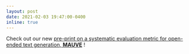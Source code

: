 ```yaml
---
layout: post
date: 2021-02-03 19:47:00-0400
inline: true
---
```


Check out our new <a href="https://arxiv.org/abs/2102.01454">pre-print on a systematic evaluation metric for open-ended text generation, <b>MAUVE</b></a> !
